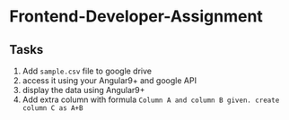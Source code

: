 # Frontend-Developer-Assignment

## Tasks
1. Add ```sample.csv``` file to google drive
2. access it using your Angular9+ and google API
3. display the data using Angular9+
4. Add extra column with formula
   ```Column A and column B given. create column C as A+B```
